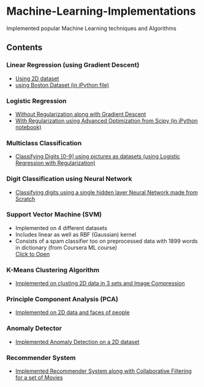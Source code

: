 # Machine-Learning-Implementations

Implemented popular Machine Learning techniques and Algorithms

## Contents

### Linear Regression (using Gradient Descent)

* [Using 2D dataset](https://github.com/fazeVaib/Machine-Learning-Implementations/blob/master/LinearRegression/main.py)
* [using Boston Dataset (in iPython file)](https://github.com/fazeVaib/Machine-Learning-Implementations/blob/master/LinearRegression/Linear-Reg-MultiVar.ipynb)

### Logistic Regression

* [Without Regularization along with Gradient Descent](https://github.com/fazeVaib/Machine-Learning-Implementations/blob/master/LogisticRegression/LogReg.py)
* [With Regularization using Advanced Optimization from Scipy (in iPython notebook)](https://github.com/fazeVaib/Machine-Learning-Implementations/blob/master/LogisticRegression/RegulareizedLogReg.ipynb)

### Multiclass Classification

* [Classifying Digits [0-9] using pictures as datasets (using Logistic Regression with Regularization)](https://github.com/fazeVaib/Machine-Learning-Implementations/blob/master/MultiClassificationLR/Multiclass_classification.ipynb)

### Digit Classification using Neural Network

* [Classifying digits using a single hidden layer Neural Network made from Scratch](https://github.com/fazeVaib/Machine-Learning-Implementations/blob/master/NeuralNetwork/NeuralNetwork.ipynb)

### Support Vector Machine (SVM)


* Implemented on 4 different datasets
* Includes linear as well as RBF (Gaussian) kernel
* Consists of a spam classifier too on preprocessed data with 1899 words in dictionary (from Coursera ML course)<br>
[Click to Open](https://github.com/fazeVaib/Machine-Learning-Implementations/blob/master/SVM/SVM.ipynb)

### K-Means Clustering Algorithm

* [Implemented on clusting 2D data in 3 sets and Image Compression](https://github.com/fazeVaib/Machine-Learning-Implementations/blob/master/K-means%20%26%20PCA/Kmeans.ipynb)

### Principle Component Analysis (PCA)

* [Implemented on 2D data and faces of people](https://github.com/fazeVaib/Machine-Learning-Implementations/blob/master/K-means%20%26%20PCA/PCA.ipynb)

### Anomaly Detector

* [Implemented Anomaly Detection on a 2D dataset](https://github.com/fazeVaib/Machine-Learning-Implementations/blob/master/Anomaly%20Detector/AnomalyDetector.ipynb)

### Recommender System

* [Implemented Recommender System along with Collaborative Filtering for a set of Movies](https://github.com/fazeVaib/Machine-Learning-Implementations/blob/master/RecommenderSystem/RecommenderSystem.ipynb)
